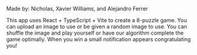 Made by: Nicholas, Xavier Williams, and Alejandro Ferrer 

This app uses  React + TypeScript + Vite to create a 8-puzzle game. You can upload an image to use or be given a random image to use. You can shuffle the image and play yourself or have our algorithm complete the game optimally. When you win a small notification appears congratulating you!   
```
